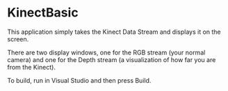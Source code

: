 # KinectBasic
This application simply takes the Kinect Data Stream and displays it on the screen.

There are two display windows, one for the RGB stream (your normal camera) and one for the Depth stream (a visualization of how far you are from the Kinect). 

To build, run in Visual Studio and then press Build. 
